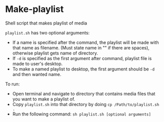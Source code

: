 # Make-playlist
Shell script that makes playlist of media

`playlist.sh` has two optional arguments:
* If a name is specified after the command, the playlist will be made with that name as filename. (Must state name in "" if there are spaces), otherwise playlist gets name of directory.
* If `-d` is specified as the first argument after command, playlist file is made to user's desktop.
* To make a named playlist to desktop, the first argument should be `-d` and then wanted name.

To run:
* Open terminal and navigate to directory that contains media files that you want to make a playlist of.
* Copy `playlist.sh` into that directory by doing `cp /Path/to/playlist.sh .`
* Run the following command: `sh playlist.sh [optional arguments]`
